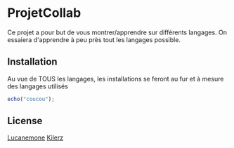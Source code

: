 # ProjetCollab

Ce projet a pour but de vous montrer/apprendre sur différents langages.
On essaiera d'apprendre à peu près tout les langages possible.

## Installation

Au vue de TOUS les langages, les installations se feront au fur et à mesure des langages utilisés

```javascript
echo("coucou");
```

## License

[Lucanemone](https://twitch.tv/lucanemone)
[Kilerz](https://www.twitch.tv/kilerz_hd)

